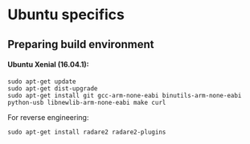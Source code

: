 # Ubuntu specifics #

## Preparing build environment ##

#### Ubuntu Xenial (16.04.1): ####

    sudo apt-get update
    sudo apt-get dist-upgrade
    sudo apt-get install git gcc-arm-none-eabi binutils-arm-none-eabi python-usb libnewlib-arm-none-eabi make curl

For reverse engineering:

    sudo apt-get install radare2 radare2-plugins

